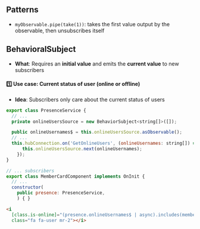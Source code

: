 ## Patterns
* `myObservable.pipe(take(1))`: takes the first value output by the observable, then unsubscribes itself

## BehavioralSubject
- __What__: Requires an __initial value__ and emits the __current value__ to new subscribers

#### :one: Use case: Current status of user (online or offline)
* __Idea__: Subscribers only care about the current status of users

```js
export class PresenceService {
  // ...
  private onlineUsersSource = new BehaviorSubject<string[]>([]);

  public onlineUsernames$ = this.onlineUsersSource.asObservable();
  // ...
  this.hubConnection.on('GetOnlineUsers', (onlineUsernames: string[]) => {
      this.onlineUsersSource.next(onlineUsernames);
    });
}
```

```js
// ... subscribers
export class MemberCardComponent implements OnInit {
  // ...  
  constructor(
    public presence: PresenceService,
    ) { }
```

```html
<i 
  [class.is-online]="(presence.onlineUsernames$ | async).includes(member.username)"
  class="fa fa-user mr-2"></i>
```
